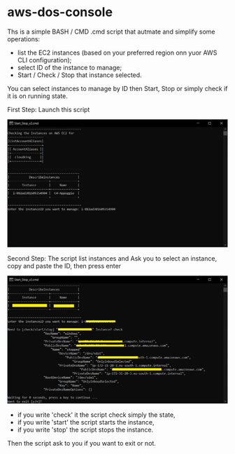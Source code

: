 # aws-dos-console

Ths is a simple BASH / CMD .cmd script that autmate and simplify some operations:
- list the EC2 instances (based on your preferred region onn yuor AWS CLI configuration);
- select ID of the instance to manage;
- Start / Check / Stop that instance selected.

You can select instances to manage by ID then Start, Stop or simply check if it is on running state.

First Step: Launch this script

![Alt text](images/Start_Stop_v2.cmd.jpg?raw=true "Start / Stop Instances on CMD / Powershell")

Second Step: The script list instances and Ask you to select an instance, copy and paste the ID, then press enter

![Alt text](images/Start_Stop_v2.cmd_check.jpg?raw=true "Start / Stop Instances on CMD / Powershell ID instance")

- if you write 'check' it the script check simply the state, 
- if you write 'start' the script starts the instance, 
- if you write 'stop' the script stops the instance.

Then the script ask to you if you want to exit or not.